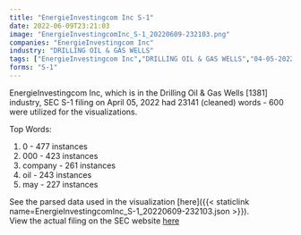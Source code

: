 ```yaml
---
title: "EnergieInvestingcom Inc S-1"
date: 2022-06-09T23:21:03
image: "EnergieInvestingcomInc_S-1_20220609-232103.png"
companies: "EnergieInvestingcom Inc"
industry: "DRILLING OIL & GAS WELLS"
tags: ["EnergieInvestingcom Inc","DRILLING OIL & GAS WELLS","04-05-2022","S-1"]
forms: "S-1"
---
```

EnergieInvestingcom Inc, which is in the Drilling Oil & Gas Wells [1381] industry, SEC S-1 filing on April 05, 2022 had 23141 (cleaned) words - 600 were utilized for the visualizations.

Top Words:
1. 0 - 477 instances
2. 000 - 423 instances
3. company - 261 instances
4. oil - 243 instances
5. may - 227 instances


See the parsed data used in the visualization [here]({{< staticlink name=EnergieInvestingcomInc_S-1_20220609-232103.json >}}).  
View the actual filing on the SEC website [here](https://www.sec.gov/Archives/edgar/data/1901056/0001900407-22-000002.txt)